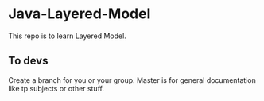 # Java-Layered-Model
This repo is to learn Layered Model.

## To devs
Create a branch for you or your group. Master is for general documentation like tp subjects or other stuff.